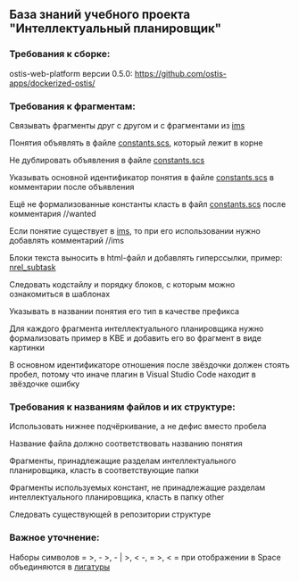 ## База знаний учебного проекта "Интеллектуальный планировщик"

### **Требования к сборке**: 

ostis-web-platform версии 0.5.0: https://github.com/ostis-apps/dockerized-ostis/

### **Требования к фрагментам**:

Связывать фрагменты друг с другом и с фрагментами из [ims](http://ims.ostis.net/)

Понятия объявлять в файле [constants.scs](https://intelligent-scheduler.jetbrains.space/p/ische/repositories/knowledge-base/files/constants.scs), который лежит в корне

Не дублировать объявления в файле [constants.scs](https://intelligent-scheduler.jetbrains.space/p/ische/repositories/knowledge-base/files/constants.scs)

Указывать основной идентификатор понятия в файле [constants.scs](https://intelligent-scheduler.jetbrains.space/p/ische/repositories/knowledge-base/files/constants.scs) в комментарии после объявления

Ещё не формализованные константы класть в файл [constants.scs](https://intelligent-scheduler.jetbrains.space/p/ische/repositories/knowledge-base/files/constants.scs) после комментария //wanted

Если понятие существует в [ims](http://ims.ostis.net/), то при его использовании нужно добавлять комментарий //ims 

Блоки текста выносить в html-файл и добавлять гиперссылки, пример: [nrel_subtask](https://intelligent-scheduler.jetbrains.space/p/ische/repositories/knowledge-base/files/other/property/concept-property.scs)

Следовать кодстайлу и порядку блоков, с которым можно ознакомиться в шаблонах

Указывать в названии понятия его тип в качестве префикса

Для каждого фрагмента интеллектуального планировщика нужно формализовать пример в KBE и добавить его во фрагмент в виде картинки

В основном идентификаторе отношения после звёздочки должен стоять пробел, потому что иначе плагин в Visual Studio Code находит в звёздочке ошибку

### **Требования к названиям файлов и их структуре**:

Использовать нижнее подчёркивание, а не дефис вместо пробела

Название файла должно соответствовать названию понятия

Фрагменты, принадлежащие разделам интеллектуального планировщика, класть в соответствующие папки

Фрагменты используемых констант, не принадлежащие разделам интеллектуального планировщика, класть в папку other

Следовать существующей в репозитории структуре

### **Важное** уточнение:

Наборы символов = >, - >, - | >, < -, = >, < = при отображении в Space объединяются в [лигатуры](https://www.jetbrains.com/ru-ru/lp/mono/#ligatures)
